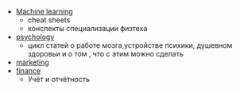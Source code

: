 * [Machine learning](machine%20learning/README.md)
  * cheat sheets
  * конспекты специализации физтеха
* [psychology](psychology/README.md)
  * цикл статей о работе мозга,устройстве психики, душевном здоровьи и о том , что с этим можно сделать
* [marketing](marketing/README.md)
* [finance](finance/README.md)
  * Учёт и отчётность
